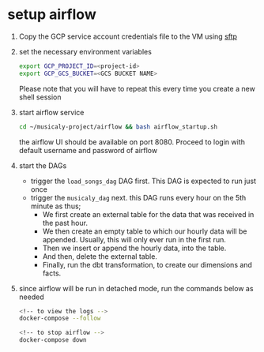 # setup airflow

1. Copy the GCP service account credentials file to the VM using [sftp](https://youtu.be/ae-CV2KfoN0?t=2442)
   
2. set the necessary environment variables
   
   ```bash
   export GCP_PROJECT_ID=<project-id>
   export GCP_GCS_BUCKET=<GCS BUCKET NAME>
   ```
   Please note that you will have to repeat this every time you create a new shell session

3. start airflow service
   ```bash
   cd ~/musicaly-project/airflow && bash airflow_startup.sh
   ```
   the airflow UI should be available on port 8080. Proceed to login with default username and password of airflow

4. start the DAGs
   - trigger the `load_songs_dag` DAG first. This DAG is expected to run just once
   - trigger the `musicaly_dag` next. this DAG runs every hour on the 5th minute as thus;
     - We first create an external table for the data that was received in the past hour.
     - We then create an empty table to which our hourly data will be appended. Usually, this will only ever run in the first run.
     - Then we insert or append the hourly data, into the table.
     - And then, delete the external table.
     - Finally, run the dbt transformation, to create our dimensions and facts.

5. since airflow will be run in detached mode, run the commands below as needed
   ```bash
   <!-- to view the logs -->
   docker-compose --follow

   <!-- to stop airflow -->
   docker-compose down
   ```